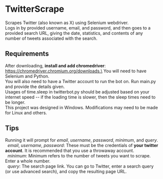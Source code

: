 # TwitterScrape
Scrapes Twitter (also known as X) using Selenium webdriver.<br />
Logs in by provided username, email, and password, and then goes to a provided search URL, giving the date, statistics, and contents of any number of tweets associated with the search.

## Requirements
After downloading, **install and add chromedriver**: https://chromedriver.chromium.org/downloads.\
You will need to have Selenium and Python. \
You will also need to have a Twitter account to run the bot on. Run main.py and provide the details given.\
Usages of time.sleep in twitterbot.py should be adjusted based on your internet speed -- if the loading time is slower, then the sleep times need to be longer.\
This project was designed in Windows. Modifications may need to be made for Linux and others.  

## Tips
Running it will prompt for *email*, *username*, *password*, *minimum*, and *query*.\
&nbsp;&nbsp;*email*, *username*, *password*: These must be the credentials of **your twitter account**. It is recommended that you use a throwaway account.\
&nbsp;&nbsp;*minimum*: Minimum refers to the number of tweets you want to scrape. Enter a whole number.\
&nbsp;&nbsp;*query*: The search page link. You can go to Twitter, enter a search query (or use advanced search), and copy the resulting page URL.

